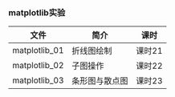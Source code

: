 ### matplotlib实验

|文件|简介|课时|
|---|---|---|
|matplotlib_01|折线图绘制|课时21|
|matplotlib_02|子图操作|课时22|
|matplotlib_03|条形图与散点图|课时23|